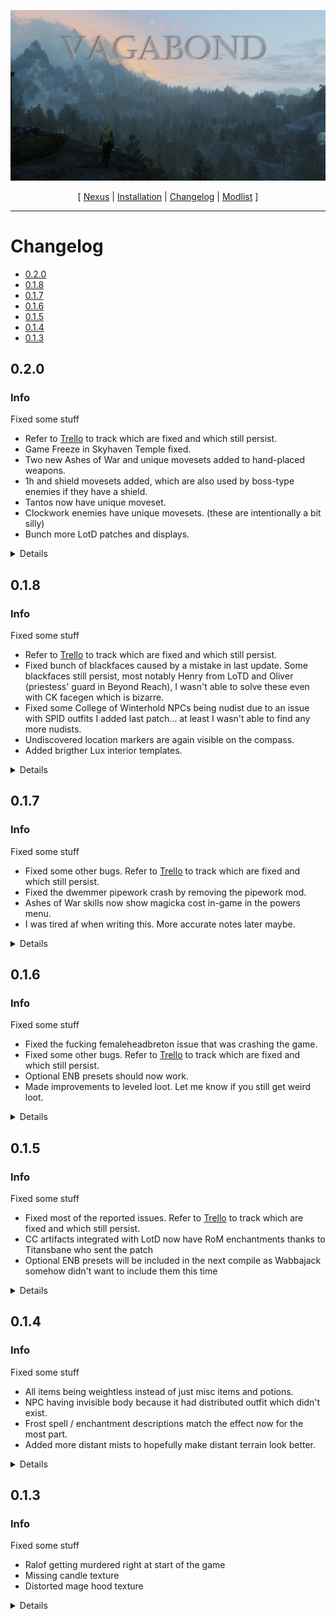 ![](https://raw.githubusercontent.com/Oghma-Infinium/Vagabond/main/images/banner.png)

<p align="center">
  [ <a href="https://www.nexusmods.com/skyrimspecialedition/mods/95364">Nexus</a> |
  <a href="https://github.com/Oghma-Infinium/Vagabond/blob/main/README.md">Installation</a> |
  <a href="https://github.com/Oghma-Infinium/Vagabond/blob/main/CHANGELOG.md">Changelog</a> |
  <a href="https://loadorderlibrary.com/lists/vagabond">Modlist</a> ]
</p>

---

# Changelog
- [0.2.0](#0.2.0)
- [0.1.8](#0.1.8)
- [0.1.7](#0.1.7)
- [0.1.6](#0.1.6)
- [0.1.5](#0.1.5)
- [0.1.4](#0.1.4)
- [0.1.3](#0.1.3)

</Details>

## 0.2.0

### Info

Fixed some stuff

 - Refer to [Trello](https://trello.com/b/khix4egd/vagabond-bug-reports) to track which are fixed and which still persist.
 - Game Freeze in Skyhaven Temple fixed.
 - Two new Ashes of War and unique movesets added to hand-placed weapons.
 - 1h and shield movesets added, which are also used by boss-type enemies if they have a shield.
 - Tantos now have unique moveset.
 - Clockwork enemies have unique movesets. (these are intentionally a bit silly)
 - Bunch more LotD patches and displays.

<Details>

### Updated

 - Custom skills menu
 - Skyland AIO
 - Elden Rim
   - Note, this mod is only used for assets.
 - Embers XD
 - Strongholds - Largashbur
 - Strongholds - Narzulbur

### Added

 - Alchemist's Arsenal
 - Narrative Loot
 - Statue of Mara (and some patches)
 - Dwemer Spectres
 - DX AIO
    - I swear just for the LotD displays!
  - Shinobi Tools
  - Fossil mining
  - Ahz Fleet Knight
  - QND SPID Pulcharmsolis Pack and require outfits
    - most outfits were already in the list
  - Beyond Skyrim Bruma LotD HoF patch
  - Midwood Isle LotD patch
  - Enhance Enemy Attributes
    - I forgot to setup the MCM, idk what the default settings are
  -  Golden Egg Treasure Hunt SSE
  -  Collectible Dragonling Eggs
  -  Mihail chlidren toys
  -  Viridian Knight Armor
  -  Complex Parallax for Northern Roads
      - This is more "3D" than the last one. I think this matched fairly well with existing terrain LOD so I didn't rerun xlodgen.

### Removed
 
 - I honestly don't remember removing anything...?

</Details>

## 0.1.8

### Info

Fixed some stuff

 - Refer to [Trello](https://trello.com/b/khix4egd/vagabond-bug-reports) to track which are fixed and which still persist.
 - Fixed bunch of blackfaces caused by a mistake in last update. Some blackfaces still persist, most notably Henry from LoTD and Oliver (priestess' guard in Beyond Reach), I wasn't able to solve these even with CK facegen which is bizarre.
 - Fixed some College of Winterhold NPCs being nudist due to an issue with SPID outfits I added last patch... at least I wasn't able to find any more nudists.
 - Undiscovered location markers are again visible on the compass.
 - Added brigther Lux interior templates.

<Details>

### Updated

 - Custom skills menu
 - MCO block recovery
 - Berserker - A God of War Font
 - Lux
 - Civil War Lines Expansion

### Added

 - Custom Skills - Vigilant
 - Custom Skills - Glenmoril
 - Custom Skills - Hand to Hand
 - Custom Skills - Unarmored Defense
 - The Dragon Cult - Priesthood
 - Molag's Will - A Vampire Skill Tree
 - Mihail High Clannfears
 - RS Children Overhaul
   - and lots of patches for it. 
 - Vampire Lord Overhaul (visual)
   - I apparently forgot to delete the previous retexture for vampire lords so you don't actually see this in-game. Not going to recompile for this so just delete mods "Vampire Lord Retextured" and "Vampire Lord and Lady Have Eyes" if you care about the new textures.
 - Hummingbirds - Optimized Textures
 - Crows - Optimized Textures
 - Lennys Bench Replacer 

</Details>


## 0.1.7

### Info

Fixed some stuff

 - Fixed some other bugs. Refer to [Trello](https://trello.com/b/khix4egd/vagabond-bug-reports) to track which are fixed and which still persist.
 - Fixed the dwemmer pipework crash by removing the pipework mod.
 - Ashes of War skills now show magicka cost in-game in the powers menu.
 - I was tired af when writing this. More accurate notes later maybe.


<Details>

### Updated

 - Bunch of Jayserpa's mods
 - Some of Lenny's models

### Added

 - Bunch of new outfits and SPID distribution for them
 - MCO block recovery

### Removed
 
 - better facelight
   - was potentially causing crashes
 - dwemer pipe redone
   - crash machine.... yeeeeeeeeet 

</Details>

## 0.1.6

### Info

Fixed some stuff

 - Fixed the fucking femaleheadbreton issue that was crashing the game.
 - Fixed some other bugs. Refer to [Trello](https://trello.com/b/khix4egd/vagabond-bug-reports) to track which are fixed and which still persist.
 - Optional ENB presets should now work.
 - Made improvements to leveled loot. Let me know if you still get weird loot.
 

<Details>

### Updated

 - The Deeper Well
 - Nocturnal Statue Position fix
 - College of Winterhold - Quest expansion

### Added

 - Green Water Cubemap Fix
 - Lennys Eidar Cheese

### Removed
 
 - Northborn scars
   -  Lots of people in the comments say this is a crash machine, so I removed it pre-emptively even though there is no evidence it caused crashes in this list.
 -  Houses shops and inns
     -  I trusted the author too much with the JK compatibility patch. Still caused lots of interior issues.

</Details>

## 0.1.5

### Info

Fixed some stuff

 - Fixed most of the reported issues. Refer to [Trello](https://trello.com/b/khix4egd/vagabond-bug-reports) to track which are fixed and which still persist.
 - CC artifacts integrated with LotD now have RoM enchantments thanks to Titansbane who sent the patch
 - Optional ENB presets will be included in the next compile as Wabbajack somehow didn't want to include them this time

<Details>

### Updated

 - Deadly Dragons SE
 - Detailed Landscapes - Morthal AIO
 - Untarnished UI
 - Skyland Bits and Bobs

### Added

 - QND SPID Dunmer Pack and required outfits
 - QND SPID 4th Unknown Pack
 - QND SPID ChakraSSE Pack and required outfits
 - QND SPID Kozakowy Pack and required outfits
 - QNF SPID EVIL armors Pack and required outfits
 - Simple Display - Multiple Greatswords
 - Simple Display Battleaxe and Warhammer
 - Dynamic Sprint
 - JS Ioun Stones SE
 - The Heart of Dibella - Quest Expansion
 - Ordinator - Mihail Dwarven Atuomatons Pack Patch
 - Spectris - Illusion Spell SFX Overhaul
 - Skyrim Remastered - High Hrothgar
 - Volkihar hostility fix
 - Upscaler Base Plugin

### Removed
 
 - Re-modernize
   - The physics were bad with constant clipping plus one outfit had invisible body.
 - Animated Interactions SKSE
   - Unfortunately caused crashes. Waiting for more stable version to release.
 - Sons of Skyrim 3BA and HIMBO conversions in a desperate attempt to avoid exploding mesh mug.
 - Base Coat
   - Might add Cleaned Skyrim SE textures as replacement in a future update, but maybe not because I feel these don't have many worth while textures left after all my other retexture mods.
 - Skyrim Textures Redone - High Hrothgar
   - Replaced with Skyrim Remastered - High Hrothgar due to this mod missing some textures.

</Details>

## 0.1.4

### Info

Fixed some stuff

 - All items being weightless instead of just misc items and potions.
 - NPC having invisible body because it had distributed outfit which didn't exist.
 - Frost spell / enchantment descriptions match the effect now for the most part.
 - Added more distant mists to hopefully make distant terrain look better.

<Details>

### Updated

 - Snazzy Interiors Patch Collection
 - NAT-ENB WYRMSTOOTH patch
 - NAT-ENB BEYOND SKYRIM BRUMA patch

### Added

 - Resaver
 - Mihail House Cars - Named Cats
 - Lennys Ruined Book Replacer 2K
 - Cresty's Distant Mists
 - Cresty's Distant Mists - NAT.ENB 3.1 Patch
 - NAT-ENB College of Winterhold Patch
 - Snazzy Interiors - Markarth Guard Tower

### Removed
 
 - -

</Details>

## 0.1.3

### Info

Fixed some stuff

 - Ralof getting murdered right at start of the game
 - Missing candle texture
 - Distorted mage hood texture

<Details>

### Updated

 - Skyland Bits and Bobs - A clutter Overhaul
 - Divine Wardrobe - Integration

### Added

 - Souls-like smoothcam preset
 - Smoothcam EasyEase preset
 - Smoothcam Octavia preset
 - Smoothcam Modern preset
 - Fate Cards Remade
 - Wither 3 Female Armors - CBBE FIX

### Removed
 
 - Save Unbaker

</Details>
